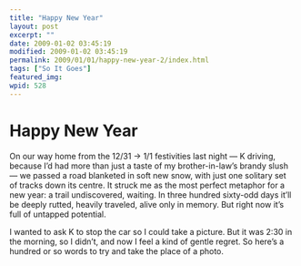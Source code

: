 ```yaml
---
title: "Happy New Year"
layout: post
excerpt: ""
date: 2009-01-02 03:45:19
modified: 2009-01-02 03:45:19
permalink: 2009/01/01/happy-new-year-2/index.html
tags: ["So It Goes"]
featured_img: 
wpid: 528
---
```


# Happy New Year

On our way home from the 12/31 -&gt; 1/1 festivities last night — K driving, because I’d had more than just a taste of my brother-in-law’s brandy slush — we passed a road blanketed in soft new snow, with just one solitary set of tracks down its centre. It struck me as the most perfect metaphor for a new year: a trail undiscovered, waiting. In three hundred sixty-odd days it’ll be deeply rutted, heavily traveled, alive only in memory. But right now it’s full of untapped potential.

I wanted to ask K to stop the car so I could take a picture. But it was 2:30 in the morning, so I didn’t, and now I feel a kind of gentle regret. So here’s a hundred or so words to try and take the place of a photo.